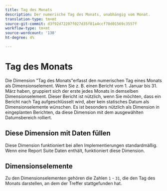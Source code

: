 ```yaml
---
title: Tag des Monats
description: Der numerische Tag des Monats, unabhängig vom Monat.
translation-type: tm+mt
source-git-commit: d3f92d72207f027d35f81a4ccf70d01569c3557f
workflow-type: tm+mt
source-wordcount: '138'
ht-degree: 4%

---
```



# Tag des Monats

Die Dimension &quot;Tag des Monats&quot;erfasst den numerischen Tag eines Monats als Dimensionselement. Wenn Sie z. B. einen Bericht vom 1. Januar bis 31. März haben, gruppiert sich der erste jedes Monats in demselben Dimensionselement. Dieser Bericht ist nützlich, wenn Sie möchten, dass ein Bericht nach Tag aufgeschlüsselt wird, aber kein statisches Datum als Dimensionselemente wünschen. Es ist besonders nützlich als Dimension in eingeplanten Berichten, da diese Dimension mit dem ausgewählten Datumsbereich rolliert.

## Diese Dimension mit Daten füllen

Diese Dimension funktioniert bei allen Implementierungen standardmäßig. Wenn eine Report Suite Daten enthält, funktioniert diese Dimension.

## Dimensionselemente

Zu den Dimensionselementen gehören die Zahlen `1` - `31`, die den Tag des Monats darstellen, an dem der Treffer stattgefunden hat.
